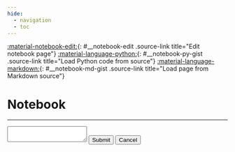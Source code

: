 ```yaml
---
hide:
  - navigation
  - toc
---
```


[:material-notebook-edit:](#){: #__notebook-edit .source-link title="Edit notebook page"}
[:material-language-python:](#){: #__notebook-py-gist .source-link title="Load Python code from source"}
[:material-language-markdown:](#){: #__notebook-md-gist .source-link title="Load page from Markdown source"}
<h1>Notebook</h1>

---

<div id="__notebook-render"></div>

<div id="__notebook-source" style="height: 100%;" class="hidden">
<textarea id="__notebook-input"></textarea>
<button id="__notebook-submit" title="Submit">Submit</button>
<button id="__notebook-cancel" title="Cancel">Cancel</button>
</div>
